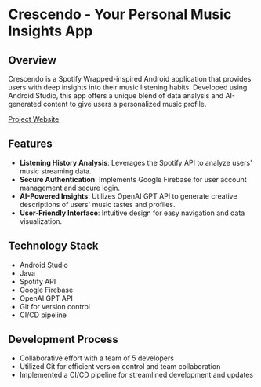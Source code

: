 # Crescendo - Your Personal Music Insights App

## Overview
Crescendo is a Spotify Wrapped-inspired Android application that provides users with deep insights into their music listening habits. Developed using Android Studio, this app offers a unique blend of data analysis and AI-generated content to give users a personalized music profile.

[Project Website](https://sites.google.com/view/project2spotify/meet-the-team)

## Features
- **Listening History Analysis**: Leverages the Spotify API to analyze users' music streaming data.
- **Secure Authentication**: Implements Google Firebase for user account management and secure login.
- **AI-Powered Insights**: Utilizes OpenAI GPT API to generate creative descriptions of users' music tastes and profiles.
- **User-Friendly Interface**: Intuitive design for easy navigation and data visualization.

## Technology Stack
- Android Studio
- Java
- Spotify API
- Google Firebase
- OpenAI GPT API
- Git for version control
- CI/CD pipeline

## Development Process
- Collaborative effort with a team of 5 developers
- Utilized Git for efficient version control and team collaboration
- Implemented a CI/CD pipeline for streamlined development and updates

